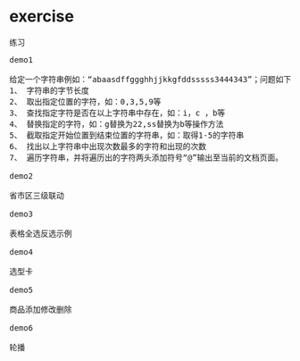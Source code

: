 # exercise
练习

<pre>
demo1

给定一个字符串例如：“abaasdffggghhjjkkgfddsssss3444343”；问题如下：
1、 字符串的字节长度
2、 取出指定位置的字符，如：0,3,5,9等
3、 查找指定字符是否在以上字符串中存在，如：i，c ，b等
4、 替换指定的字符，如：g替换为22,ss替换为b等操作方法
5、 截取指定开始位置到结束位置的字符串，如：取得1-5的字符串
6、 找出以上字符串中出现次数最多的字符和出现的次数
7、 遍历字符串，并将遍历出的字符两头添加符号“@”输出至当前的文档页面。

demo2

省市区三级联动

demo3

表格全选反选示例

demo4

选型卡

demo5

商品添加修改删除

demo6

轮播

</pre>
